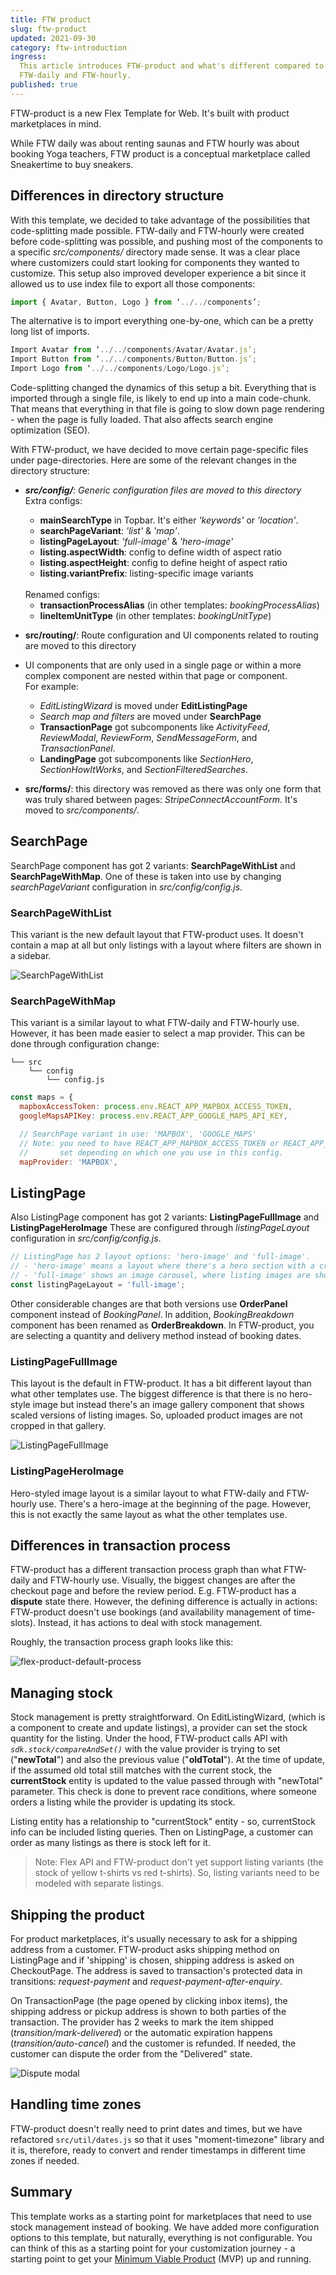 ```yaml
---
title: FTW product
slug: ftw-product
updated: 2021-09-30
category: ftw-introduction
ingress:
  This article introduces FTW-product and what's different compared to
  FTW-daily and FTW-hourly.
published: true
---
```


FTW-product is a new Flex Template for Web. It's built with product
marketplaces in mind.

While FTW daily was about renting saunas and FTW hourly was about
booking Yoga teachers, FTW product is a conceptual marketplace called
Sneakertime to buy sneakers.

## Differences in directory structure

With this template, we decided to take advantage of the possibilities
that code-splitting made possible. FTW-daily and FTW-hourly were created
before code-splitting was possible, and pushing most of the components
to a specific _src/components/_ directory made sense. It was a clear
place where customizers could start looking for components they wanted
to customize. This setup also improved developer experience a bit since
it allowed us to use index file to export all those components:

```js
import { Avatar, Button, Logo } from ‘../../components’;
```

The alternative is to import everything one-by-one, which can be a
pretty long list of imports.

```js
Import Avatar from ‘../../components/Avatar/Avatar.js’;
Import Button from ‘../../components/Button/Button.js’;
Import Logo from ‘../../components/Logo/Logo.js’;
```

Code-splitting changed the dynamics of this setup a bit. Everything that
is imported through a single file, is likely to end up into a main
code-chunk. That means that everything in that file is going to slow
down page rendering - when the page is fully loaded. That also affects
search engine optimization (SEO).

With FTW-product, we have decided to move certain page-specific files
under page-directories. Here are some of the relevant changes in the
directory structure:

- _**src/config/**: Generic configuration files are moved to this
  directory_<br /> Extra configs:

  - **mainSearchType** in Topbar. It's either _'keywords'_ or
    _'location'_.
  - **searchPageVariant**: _'list'_ & _'map'_.
  - **listingPageLayout**: _'full-image'_ & _'hero-image'_
  - **listing.aspectWidth**: config to define width of aspect ratio
  - **listing.aspectHeight**: config to define height of aspect ratio
  - **listing.variantPrefix**: listing-specific image variants

  <br />
  Renamed configs:

  - **transactionProcessAlias** (in other templates:
    _bookingProcessAlias_)
  - **lineItemUnitType** (in other templates: _bookingUnitType_)

- **src/routing/**: Route configuration and UI components related to
  routing are moved to this directory

- UI components that are only used in a single page or within a more
  complex component are nested within that page or component.<br /> For
  example:

  - _EditListingWizard_ is moved under **EditListingPage**
  - _Search map and filters_ are moved under **SearchPage**
  - **TransactionPage** got subcomponents like _ActivityFeed_,
    _ReviewModal_, _ReviewForm_, _SendMessageForm_, and
    _TransactionPanel_.
  - **LandingPage** got subcomponents like _SectionHero_,
    _SectionHowItWorks_, and _SectionFilteredSearches_.

- **src/forms/**: this directory was removed as there was only one form
  that was truly shared between pages: _StripeConnectAccountForm_. It's
  moved to _src/components/_.

## SearchPage

SearchPage component has got 2 variants: **SearchPageWithList** and
**SearchPageWithMap**. One of these is taken into use by changing
_searchPageVariant_ configuration in _src/config/config.js_.

### SearchPageWithList

This variant is the new default layout that FTW-product uses. It doesn't
contain a map at all but only listings with a layout where filters are
shown in a sidebar.

![SearchPageWithList](./search-page-with-list.png)

### SearchPageWithMap

This variant is a similar layout to what FTW-daily and FTW-hourly use.
However, it has been made easier to select a map provider. This can be
done through configuration change:

```shell
└── src
    └── config
        └── config.js
```

```js
const maps = {
  mapboxAccessToken: process.env.REACT_APP_MAPBOX_ACCESS_TOKEN,
  googleMapsAPIKey: process.env.REACT_APP_GOOGLE_MAPS_API_KEY,

  // SearchPage variant in use: 'MAPBOX', 'GOOGLE_MAPS'
  // Note: you need to have REACT_APP_MAPBOX_ACCESS_TOKEN or REACT_APP_GOOGLE_MAPS_API_KEY
  //       set depending on which one you use in this config.
  mapProvider: 'MAPBOX',
```

## ListingPage

Also ListingPage component has got 2 variants: **ListingPageFullImage**
and **ListingPageHeroImage** These are configured through
_listingPageLayout_ configuration in _src/config/config.js_.

```js
// ListingPage has 2 layout options: 'hero-image' and 'full-image'.
// - 'hero-image' means a layout where there's a hero section with a cropped image at the beginning of the page
// - 'full-image' shows an image carousel, where listing images are shown with the original aspect ratio
const listingPageLayout = 'full-image';
```

Other considerable changes are that both versions use **OrderPanel**
component instead of _BookingPanel_. In addition, _BookingBreakdown_
component has been renamed as **OrderBreakdown**. In FTW-product, you
are selecting a quantity and delivery method instead of booking dates.

### ListingPageFullImage

This layout is the default in FTW-product. It has a bit different layout
than what other templates use. The biggest difference is that there is
no hero-style image but instead there's an image gallery component that
shows scaled versions of listing images. So, uploaded product images are
not cropped in that gallery.

![ListingPageFullImage](./listing-page-full-image.png)

### ListingPageHeroImage

Hero-styled image layout is a similar layout to what FTW-daily and
FTW-hourly use. There's a hero-image at the beginning of the page.
However, this is not exactly the same layout as what the other templates
use.

## Differences in transaction process

FTW-product has a different transaction process graph than what
FTW-daily and FTW-hourly use. Visually, the biggest changes are after
the checkout page and before the review period. E.g. FTW-product has a
**dispute** state there. However, the defining difference is actually in
actions: FTW-product doesn't use bookings (and availability management
of time-slots). Instead, it has actions to deal with stock management.

Roughly, the transaction process graph looks like this:

![flex-product-default-process](./flex-product-default-process.png)

## Managing stock

Stock management is pretty straightforward. On EditListingWizard, (which
is a component to create and update listings), a provider can set the
stock quantity for the listing. Under the hood, FTW-product calls API
with _`sdk.stock/compareAndSet()`_ with the value provider is trying to
set ("**newTotal**") and also the previous value ("**oldTotal**"). At
the time of update, if the assumed old total still matches with the
current stock, the **currentStock** entity is updated to the value
passed through with "newTotal" parameter. This check is done to prevent
race conditions, where someone orders a listing while the provider is
updating its stock.

Listing entity has a relationship to "currentStock" entity - so,
currentStock info can be included listing queries. Then on ListingPage,
a customer can order as many listings as there is stock left for it.

> Note: Flex API and FTW-product don't yet support listing variants (the
> stock of yellow t-shirts vs red t-shirts). So, listing variants need
> to be modeled with separate listings.

## Shipping the product

For product marketplaces, it's usually necessary to ask for a shipping
address from a customer. FTW-product asks shipping method on ListingPage
and if 'shipping' is chosen, shipping address is asked on CheckoutPage.
The address is saved to transaction's protected data in transitions:
_request-payment_ and _request-payment-after-enquiry_.

On TransactionPage (the page opened by clicking inbox items), the
shipping address or pickup address is shown to both parties of the
transaction. The provider has 2 weeks to mark the item shipped
(_transition/mark-delivered_) or the automatic expiration happens
(_transition/auto-cancel_) and the customer is refunded. If needed, the
customer can dispute the order from the "Delivered" state.

![Dispute modal](./dispute-modal.png)

## Handling time zones

FTW-product doesn't really need to print dates and times, but we have
refactored `src/util/dates.js` so that it uses "moment-timezone" library
and it is, therefore, ready to convert and render timestamps in
different time zones if needed.

## Summary

This template works as a starting point for marketplaces that need to
use stock management instead of booking. We have added more
configuration options to this template, but naturally, everything is not
configurable. You can think of this as a starting point for your
customization journey - a starting point to get your
[Minimum Viable Product](https://www.sharetribe.com/academy/how-to-build-a-minimum-viable-platform/)
(MVP) up and running.
